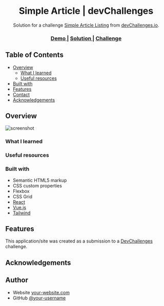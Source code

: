 <!-- Please update value in the {}  -->

<h1 align="center">Simple Article | devChallenges</h1>

<div align="center">
   Solution for a challenge <a href="https://devchallenges.io/challenge/simple-article-listing" target="_blank">Simple Article Listing</a> from <a href="http://devchallenges.io" target="_blank">devChallenges.io</a>.
</div>

<div align="center">
  <h3>
    <a href="{https://your-demo-link.your-domain}">
      Demo
    </a>
    <span> | </span>
    <a href="{https://your-url-to-the-solution}">
      Solution
    </a>
    <span> | </span>
    <a href="https://devchallenges.io/challenge/simple-article-listing">
      Challenge
    </a>
  </h3>
</div>

<!-- TABLE OF CONTENTS -->

## Table of Contents

- [Overview](#overview)
  - [What I learned](#what-i-learned)
  - [Useful resources](#useful-resources)
- [Built with](#built-with)
- [Features](#features)
- [Contact](#contact)
- [Acknowledgements](#acknowledgements)

<!-- OVERVIEW -->

## Overview

![screenshot](https://user-images.githubusercontent.com/16707738/92399059-5716eb00-f132-11ea-8b14-bcacdc8ec97b.png)

<!-- 
Introduce your projects by taking a screenshot or a gif. Try to tell visitors a story about your project by answering:

- What have you learned/improved?
- Your wisdom? :)

What I did:
- started by creating mobile version first, then worked my 
  way up to larger sizes; found color coding the size I'm working with helps me keep track of which size I'm affecting
- learn how to use an svg as a horizontal rule/separator
- decided it's best to use bootstrap breakpoints for screen sizes as a starting point since my natural breakpoints ended up being pretty close to those breakpoints anyway
- reminder: font sizes are affected by the element's base font size when using rem, so the assigned font size for an ```<h1>``` might be the same as the one for an ```<h3>```, but their physical sizes will be different
- I need more practice with media queries just so I don't have to go an remind myself how they work everytime
- set a min-width on the body at the point where the elements start trying to push past the widest element on the page (using a css debugger extensions helps with this; just click the toggle device toolbar button the in inspector to reset the page once you've added the min-width to the body)

Element Misalignment w/ No Min-Width Defined
![screenshot](images/element-misalignment.png)

Element Alignment Correction Via Min-Width Definition
![screenshot](images/element-misalignment-corrected.png)

Toggle Device Toolbar Button in Inspector
![screenshot](images/toggle-device-toolbar-btn.png)

- figure out how to use an svg as a ```<hr>```; these articles seem to be the most recent and therefore up-to-date:
    - https://forum.bootstrapstudio.io/t/create-a-hr-with-an-icon-inside/11669 (works but had to remove the 'width: 30px' in the ::after psuedoclass... and make sure I was pointing to the correct file location; can either choose to apply it to ::before and translate backwards or apply it to ::after and translate forwards)
        - https://www.geeksforgeeks.org/how-to-use-svg-with-before-or-after-pseudo-element/ (this article shows what is physically a happening for each psuedoclass a bit better, so it was easier to visualize this way, but it uses the background image property, which I don't think works unless there is an actual element in the content field, so may work if you add spaces)
    - https://www.sarasoueidan.com/blog/horizontal-rules/#:~:text=The%20best%20way%20to%20get%20the%20full%20flexibility%20of%20an%20SVG%20is%20by%20inlining%20it (this article talks about using an svg as a ```<hr>``` and keeping it accessible using ARIA (Accessibility Rich Internet Applications), but I have not gotten this to work for me yet)
    - https://www.shecodes.io/athena/57595-how-to-change-svg-color-with-css#:~:text=How%20to%20change%20svg%20color%3F (can set the color of an svg via the fill property in the rect element of an svg file image or by using the 'rect' selector and modifying the 'fill' property (seems to only work on svgs defined in the html file itself))
        - https://www.reddit.com/r/css/comments/1chvdbg/how_to_colorstyle_a_background_svg/ (using the svg as a background image makes it a static image when in the browser, so there's no way to style it via it's properties)
        - https://codepen.io/sosuke/pen/Pjoqqp (this seems to be a workaround for the background image color issue (likely is necessary when importing the image via content property, as well), but is more effort than it is worth; if you need to change the color of the svg dynamically, seems best to just make it a physical element in the html file if possible)
        - https://stackoverflow.com/questions/73195948/change-color-fill-of-a-svg-path-when-used-in-the-content-of-a-before-pseudo-el (can literally copy the code from the svg into the -webkit-mask property, give the background property a var() to work with, and then on the element you want to effect, set the variable to the color you want it to be via the style attribute; just make sure to change all the '#' in your color definitions (ex: #D9D9D9) to '%23' (ex: %23D9D9D9) or it won't show up; ex:
          ```css    
            /* CCS File */
              div::before {
                display: inline-block;
                width: 18px;
                height: 18px;
                content: '';
                background: var(--c);
                -webkit-mask: url("data:image/svg+xml;utf8,<svg  xmlns='http://www.w3.org/2000/svg' viewBox='0 0 448 512'><path  d='M350.85 129c25.97 4.67 47.27 18.67 63.92 42 14.65 20.67 24.64 46.67 29.96 78 4.67 28.67 4.32 57.33-1 86-7.99 47.33-23.97 87-47.94 119-28.64 38.67-64.59 58-107.87 58-10.66 0-22.3-3.33-34.96-10-8.66-5.33-18.31-8-28.97-8s-20.3 2.67-28.97 8c-12.66 6.67-24.3 10-34.96 10-43.28 0-79.23-19.33-107.87-58-23.97-32-39.95-71.67-47.94-119-5.32-28.67-5.67-57.33-1-86 5.32-31.33 15.31-57.33 29.96-78 16.65-23.33 37.95-37.33 63.92-42 15.98-2.67 37.95-.33 65.92 7 23.97 6.67 44.28 14.67 60.93 24 16.65-9.33 36.96-17.33 60.93-24 27.98-7.33 49.96-9.67 65.94-7zm-54.94-41c-9.32 8.67-21.65 15-36.96 19-10.66 3.33-22.3 5-34.96 5l-14.98-1c-1.33-9.33-1.33-20 0-32 2.67-24 10.32-42.33 22.97-55 9.32-8.67 21.65-15 36.96-19 10.66-3.33 22.3-5 34.96-5l14.98 1 1 15c0 12.67-1.67 24.33-4.99 35-3.99 15.33-10.31 27.67-18.98 37z'/></svg>") center no-repeat;
              }

            /* HTML File */
              <div style="--c:red;"></div>
              <div style="--c:orange;"></div>
              <div style="--c:yellow;"></div>
              <div style="--c:green;"></div>
              <div style="--c:blue;"></div>
              <div style="--c:indigo;"></div>
              <div style="--c:violet;"></div>
          ```
        this seems to allow you to change the color dynamically since it can now be altered directly via the element)
        - https://codepen.io/noahblon/post/coloring-svgs-in-css-background-images (this article says that there are performance benefits to using SVGs as background images or sprites rather than as inline SVGs while also explaining how to alter the color when used as a background image or a sprite)
        - https://codepen.io/noahblon/pen/PovZva (examples of svg masks being used to better understand what's going on)
    - https://www.smashingmagazine.com/2021/05/accessible-svg-patterns-comparison/ (if you want to enter an svg directly into your html, here are some ways to make it accessible)
    - https://stackoverflow.com/questions/10403138/what-is-the-purpose-of-the-role-attribute-in-html (this article supports the idea of trying to use a regular ```<hr>``` with the svg as the background image due to the sematics and behavior already associated with the ```<hr>```; this element is already semantically appropriate, so we should go ahead and try to use it instead of overriding the behavior of another element)
    - 4 options I found that seem to work
        - for all options, define a class that you will put on the ```<hr>``` that sets the following properties:
            ```css
                position: relative;
                border-top: 0;
                border: 0;
                height: 20px;
                opacity: 1;
            ```
            - all 4 options use these properties
        - option 1: in either ```::before``` or ```::after``` psuedoclass, set the 'content' property to the svg you want to use (will not be able to change color with out a mask in this case), set ```position``` to absolute, set 'left' to 50%, and translate it 50% back to the left
        - option 2: in either ```::before``` or ```::after``` psuedoclass, set the ```display``` to inline-flex or inline-block (doesn't seem to matter which one), ```content``` to an empty string, ```background-image``` to the svg (will not be able to change color with out a mask in this case) with no-repeat and center, ```background-size``` to contain, and both the ```width``` and ```height``` to 100%
        - option 3: very similar to option 2; in either ```::before``` or ```::after``` psuedoclass, set the ```display``` to inline-flex or inline-block (doesn't seem to matter which one), ```content``` to an empty string, and both the ```width``` and ```height``` to 100%; for ```background```, set it to ```var(--c)``` (this is a function used to insert value of a custom property from elsewhere, whether it is the html or js) and ```-webkit-mask``` to the code for the svg itself; in the html, set the ```style``` attribute on the ```<hr>``` to ```style="--c:#D9D9D9"```
        - option 4: in the initially defined class from above (so no psuedo classes necessary), set the ```display``` to inline-flex or inline-block (doesn't seem to matter which one), ```content``` to an empty string, and ```width``` to 100%; set both ```mask``` and ```-webkit-mask``` to import the svg (image is fine) with it set to 'no-repeat' and the ```position``` set to '50% 50%'; set both the ```mask-size``` and the ```-webkit-mask-size``` to 'contain' (make the image stretch to fill the space without warping the image); then create another class to define the color you want the icon to be (color appears as a result of the mask) and add that class to the ```<hr>```
    - can't really adjust the color for the first 2 options, so color of the icon will need to be written into the SVG image itself; 3rd option works and is dynamic, but hard to adjust if you have multiple ```<hr>``` elements whose colors all need to be changed at the same time
    - I like the 4th option best due to the ability to be able to change the color of multiple ```<hr>``` (that are the same color) by changing the color in the css vs on every individual element; even for ```<hr>``` that need to be a different color, there will still be one place to adjust the color itself as long as it has the correct color class added to its class attribute
- ```width```: sets the size of the element container relative to the size of the parent conatiner, and any adjustments you try to make relative to the container size will be relative to the ELEMENT's container size, not the parent's; translations will be needed for anything
    - ex: setting element ```width: 100%``` makes the element container's width 100% of the PARENT's width, but the container still starts at 0px from the left of the PARENT's left edge; still have to translate the whole element container to get it to be in the center
        - so any justifying content or aligning items sets the elements relative to the size of the ELEMENT's container, not the parent's 
    - I was thinking the element's container always kept track of what 100% was, so even if you made the width of the element container smaller than the parent, you would still be able to reposition the element itself with something like ```justify-content```, but that is not the case

    - Here is when the element width is set to 50%

        ![screenshot](images/element-width-50-percent.png)

    - Here is when the element width is set to 100%

        ![screenshot](images/element-width-100-percent.png)
-->

### What I learned

<!-- Use this section to recap over some of your major learnings while working through this project. Writing these out and providing code samples of areas you want to highlight is a great way to reinforce your own knowledge. -->

### Useful resources

<!--
- [Example resource 1](https://www.example.com) - This helped me for XYZ reason. I really liked this pattern and will use it going forward.
- [Example resource 2](https://www.example.com) - This is an amazing article which helped me finally understand XYZ. I'd recommend it to anyone still learning this concept.
-->

### Built with

<!-- This section should list any major frameworks that you built your project using. Here are a few examples.-->

- Semantic HTML5 markup
- CSS custom properties
- Flexbox
- CSS Grid
- [React](https://reactjs.org/)
- [Vue.js](https://vuejs.org/)
- [Tailwind](https://tailwindcss.com/)

## Features

<!-- List the features of your application or follow the template. Don't share the figma file here :) -->

This application/site was created as a submission to a [DevChallenges](https://devchallenges.io/challenges-dashboard) challenge.

## Acknowledgements

<!-- This section should list any articles or add-ons/plugins that helps you to complete the project. This is optional but it will help you in the future. For exmpale -->

## Author

- Website [your-website.com](https://{your-web-site-link})
- GitHub [@your-username](https://{github.com/your-usermame})
